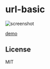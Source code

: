 url-basic
======================

![screenshot](https://abagames.github.io/url-basic/screenshot.gif)

[demo](https://abagames.github.io/url-basic/#)

License
----------
MIT
